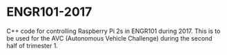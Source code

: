 # ENGR101-2017
C++ code for controlling Raspberry Pi 2s in ENGR101 during 2017.
This is to be used for the AVC (Autonomous Vehicle Challenge) during the second half of trimester 1.
